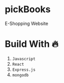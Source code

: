 
# pickBooks

 E-Shopping Website
 
 
# Build With 🔥

 1. `Javascript`
 2. `React`
 3. `Express.js`
 3. `mongodb`
 
 
